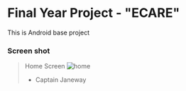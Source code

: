 # Final Year Project - "ECARE" 

This is Android base project 

### Screen shot

> Home Screen
![home](https://user-images.githubusercontent.com/30772806/40994358-9e914726-6919-11e8-97dd-82c6e0614c4d.png)
> - Captain Janeway
